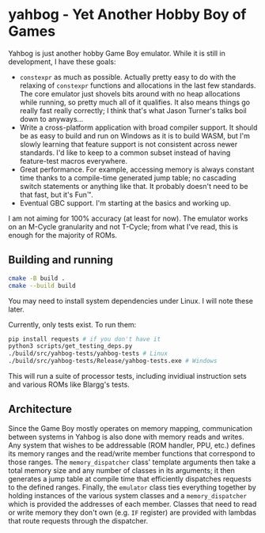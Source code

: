 # yahbog - Yet Another Hobby Boy of Games
Yahbog is just another hobby Game Boy emulator.  While it is still in development, I have these goals:

* `constexpr` as much as possible. Actually pretty easy to do with the relaxing of `constexpr` functions and allocations in the last few standards. The core emulator just shovels bits around with no heap allocations while running, so pretty much all of it qualifies. It also means things go really fast really correctly; I think that's what Jason Turner's talks boil down to anyways...
* Write a cross-platform application with broad compiler support. It should be as easy to build and run on Windows as it is to build WASM, but I'm slowly learning that feature support is not consistent across newer standards. I'd like to keep to a common subset instead of having feature-test macros everywhere.
* Great performance. For example, accessing memory is always constant time thanks to a compile-time generated jump table; no cascading switch statements or anything like that. It probably doesn't need to be that fast, but it's Fun™.
* Eventual GBC support. I'm starting at the basics and working up.

I am not aiming for 100% accuracy (at least for now). The emulator works on an M-Cycle granularity and not T-Cycle; from what I've read, this is enough for the majority of ROMs.

## Building and running
```bash
cmake -B build .
cmake --build build
```
You may need to install system dependencies under Linux. I will note these later.

Currently, only tests exist. To run them:
```bash
pip install requests # if you don't have it
python3 scripts/get_testing_deps.py
./build/src/yahbog-tests/yahbog-tests # Linux
./build/src/yahbog-tests/Release/yahbog-tests.exe # Windows
```

This will run a suite of processor tests, including invidiual instruction sets and various ROMs like Blargg's tests.

## Architecture

Since the Game Boy mostly operates on memory mapping, communication between systems in Yahbog is also done with memory reads and writes. Any system that wishes to be addressable (ROM handler, PPU, etc.) defines its memory ranges and the read/write member functions that correspond to those ranges. The `memory_dispatcher` class' template arguments then take a total memory size and any number of classes in its arguments; it then generates a jump table at compile time that efficiently dispatches requests to the defined ranges. Finally, the `emulator` class ties everything together by holding instances of the various system classes and a `memory_dispatcher` which is provided the addresses of each member. Classes that need to read or write memory they don't own (e.g. `IF` register) are provided with lambdas that route requests through the dispatcher. 